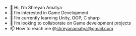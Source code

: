 - 👋 Hi, I’m Shreyan Amatya
- 👀 I’m interested in Game Development
- 🌱 I’m currently learning Unity, OOP, C sharp
- 💞️ I’m looking to collaborate on Game development projects
- 📫 How to reach me @shreyanamatya@gmail.com

